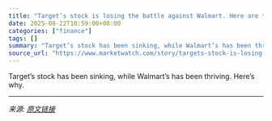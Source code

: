 ```yaml
---
title: "Target’s stock is losing the battle against Walmart. Here are the reasons why."
date: 2025-08-22T10:59:00+08:00
categories: ["finance"]
tags: []
summary: "Target’s stock has been sinking, while Walmart’s has been thriving. Here’s why."
source_url: "https://www.marketwatch.com/story/targets-stock-is-losing-the-battle-against-walmart-here-are-the-reasons-why-f5705ee9?mod=mw_rss_topstories"
---
```


Target’s stock has been sinking, while Walmart’s has been thriving. Here’s why.

---

*来源: [原文链接](https://www.marketwatch.com/story/targets-stock-is-losing-the-battle-against-walmart-here-are-the-reasons-why-f5705ee9?mod=mw_rss_topstories)*
